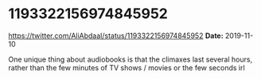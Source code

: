 # 1193322156974845952
https://twitter.com/AliAbdaal/status/1193322156974845952
**Date:** 2019-11-10

One unique thing about audiobooks is that the climaxes last several hours,  rather than the few minutes of TV shows / movies or the few seconds irl
